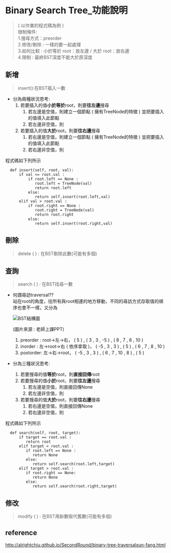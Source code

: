 # Binary Search Tree_功能說明
>( 以作業的程式碼為例 )                     
 限制條件:                            
 1.搜尋方式：preorder                          
 2.修改/刪除 : 一樣的要一起處理                   
 3.如何比較 : 小於等於 root：放左邊  /  大於 root：放右邊                    
 4.限制 : 最終BST深度不能大於原深度

## 新增
>insert():在BST插入一數

* 分為兩種狀況思考:                               
  1. 若要插入的值**小於等於**root，則要**往左邊**搜尋
     1. 若左邊是空值，則建立一個節點 ( 擁有TreeNode的特徵 ) 並把要插入的值填入此節點
     2. 若左邊非空值，則
  2. 若要插入的值**大於**root，則要**往右邊**搜尋                                 
     1. 若右邊是空值，則建立一個節點 ( 擁有TreeNode的特徵 ) 並把要插入的值填入此節點 
     2. 若右邊非空值，則
     
 程式碼如下列所示
  
      def insert(self, root, val):
          if val <= root.val :
              if root.left == None :
                 root.left = TreeNode(val)
                 return root.left
              else:
                 return self.insert(root.left,val)   
          elif val > root.val :
              if root.right == None :
                 root.right = TreeNode(val)
                 return root.right
              else:
                 return self.insert(root.right,val)


## 刪除
>delete ( ) : 在BST刪除此數(可能有多個)

                 
## 查詢
>search ( ) : 在BST找尋一數

* 何謂尋訪traversal??                    
  站在root的角度，往所有與root相連的地方移動，不同的尋訪方式存取值的順序也會不一樣，又分為
  
  ![BST結構圖](https://github.com/zhaoqieyu/LearningNotes/blob/master/pictures/BST.jpg?raw=true)
  
  (圖片來源 : 老師上課PPT)
  1. preorder : root->左->右， ( 5 ) , ( 3 , 3 , -5 ) , ( 8 , 7 , 6 , 10 )                  
  2. inorder : 左->root->右 ( 依序拿取 )， ( -5 , 3 , 3 ) , ( 5 ) , ( 6 , 7 , 8 , 10 )                 
  3. postorder: 左->右->root， ( -5 , 3 , 3 ) , ( 6 , 7 , 10 , 8 ) , ( 5 )             
  
* 分為三種狀況思考:                
  1. 若要搜尋的值**等於**root，則**直接回傳**root
  2. 若要搜尋的值**小於**root，則要**往左邊**搜尋                       
     1. 若左邊是空值，則直接回傳None                                         
     2. 若左邊非空值，則
  3. 若要搜尋的值**大於**root，則要**往右邊**搜尋                      
     1. 若右邊是空值，則直接回傳None                                    
     2. 若右邊非空值，則
  
 程式碼如下列所示
  
      def search(self, root, target):
          if target == root.val :
             return root
          elif target < root.val :
             if root.left == None :
                return None
             else:
                return self.search(root.left,target)
          elif target > root.val :
             if root.right == None:
                return None
             else:
                return self.search(root.right,target)

## 修改
>modify ( ) : 在BST用新數取代舊數(可能有多個)

## reference
http://alrightchiu.github.io/SecondRound/binary-tree-traversalxun-fang.html
